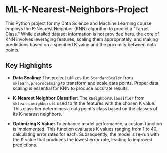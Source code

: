 # ML-K-Nearest-Neighbors-Project

This Python project for my Data Science and Machine Learning course employs the K-Nearest Neighbor (KNN) algorithm to predict a "Target Class." While detailed dataset information is not provided here, the core of KNN involves leveraging features, scaling them appropriately, and making predictions based on a specified K value and the proximity between data points.

## Key Highlights

- **Data Scaling:** The project utilizes the `StandardScaler` from `sklearn.preprocessing` to transform and scale data points. Proper data scaling is essential for KNN to produce accurate results.

- **K-Nearest Neighbor Classifier:** The `KNeighborsClassifier` from `sklearn.neighbors` is used to fit the features with the chosen K value. This classifier determines a data point's class based on the classes of its K-nearest neighbors.

- **Optimizing K Value:** To enhance model performance, a custom function is implemented. This function evaluates K values ranging from 1 to 40, calculating error rates for each. Subsequently, the model is re-run with the K value that produces the lowest error rate, leading to improved predictions.
